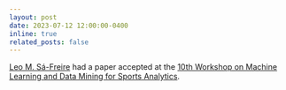 ```yaml
---
layout: post
date: 2023-07-12 12:00:00-0400
inline: true
related_posts: false
---
```


<a href='https://twitter.com/leomartins_sf'>Leo M. Sá-Freire</a> had a paper accepted at the <a href='https://dtai.cs.kuleuven.be/events/MLSA23/index.php'>10th Workshop on Machine Learning and Data Mining for Sports Analytics</a>.